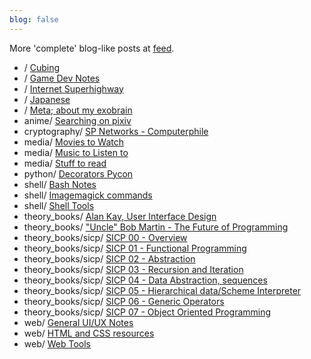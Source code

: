 ```yaml
---
blog: false
---
```


More 'complete' blog-like posts at [feed](/feed).

* / [Cubing](/cubing/)
* / [Game Dev Notes](/gamedev/)
* / [Internet Superhighway](/superhighway/)
* / [Japanese](/japanese/)
* / [Meta; about my exobrain](/meta/)
* anime/ [Searching on pixiv](/anime/pixiv/)
* cryptography/ [SP Networks - Computerphile](/cryptography/sp_networks/)
* media/ [Movies to Watch](/media/to_watch/)
* media/ [Music to Listen to](/media/to_listen_to/)
* media/ [Stuff to read](/media/to_read/)
* python/ [Decorators Pycon](/python/decorators/)
* shell/ [Bash Notes](/shell/bash_notes/)
* shell/ [Imagemagick commands](/shell/imagemagick/)
* shell/ [Shell Tools](/shell/tools/)
* theory_books/ [Alan Kay, User Interface Design](/theory_books/alan_kay_user_interface/)
* theory_books/ ["Uncle" Bob Martin - The Future of Programming](/theory_books/future_of_programming/)
* theory_books/sicp/ [SICP 00 - Overview](/theory_books/sicp/00/)
* theory_books/sicp/ [SICP 01 - Functional Programming](/theory_books/sicp/01/)
* theory_books/sicp/ [SICP 02 - Abstraction](/theory_books/sicp/02/)
* theory_books/sicp/ [SICP 03 - Recursion and Iteration](/theory_books/sicp/03/)
* theory_books/sicp/ [SICP 04 - Data Abstraction, sequences](/theory_books/sicp/04/)
* theory_books/sicp/ [SICP 05 - Hierarchical data/Scheme Interpreter](/theory_books/sicp/05/)
* theory_books/sicp/ [SICP 06 - Generic Operators](/theory_books/sicp/06/)
* theory_books/sicp/ [SICP 07 - Object Oriented Programming](/theory_books/sicp/07/)
* web/ [General UI/UX Notes](/web/ui_ux/)
* web/ [HTML and CSS resources](/web/html_resources/)
* web/ [Web Tools](/web/tools/)
